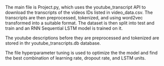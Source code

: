 The main file is Project.py, which uses the youtube_transcript API to download the transcripts of the videos IDs listed in video_data.csv. The transcripts are then preprocessed, tokenized, and using word2vec transformed into a suitable format. The dataset is then split into test and train and an RNN Sequential LSTM model is trained on it. 

The youtube descriptions before they are preprocessed and tokenized are stored in thr youtube_transcripts.db database. 

The file hyperparameter tuning is used to optimize the the model and find the best combination of learning rate, dropout rate, and LSTM units. 